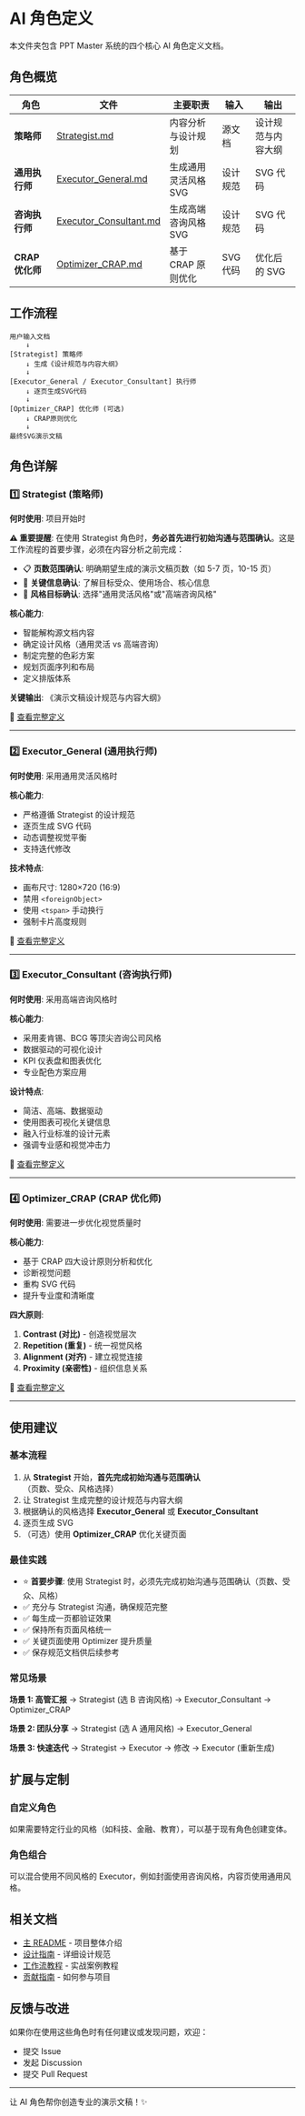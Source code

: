 # AI 角色定义

本文件夹包含 PPT Master 系统的四个核心 AI 角色定义文档。

## 角色概览

| 角色            | 文件                                               | 主要职责             | 输入     | 输出               |
| --------------- | -------------------------------------------------- | -------------------- | -------- | ------------------ |
| **策略师**      | [Strategist.md](./Strategist.md)                   | 内容分析与设计规划   | 源文档   | 设计规范与内容大纲 |
| **通用执行师**  | [Executor_General.md](./Executor_General.md)       | 生成通用灵活风格 SVG | 设计规范 | SVG 代码           |
| **咨询执行师**  | [Executor_Consultant.md](./Executor_Consultant.md) | 生成高端咨询风格 SVG | 设计规范 | SVG 代码           |
| **CRAP 优化师** | [Optimizer_CRAP.md](./Optimizer_CRAP.md)           | 基于 CRAP 原则优化   | SVG 代码 | 优化后的 SVG       |

## 工作流程

```
用户输入文档
    ↓
[Strategist] 策略师
    ↓ 生成《设计规范与内容大纲》
    ↓
[Executor_General / Executor_Consultant] 执行师
    ↓ 逐页生成SVG代码
    ↓
[Optimizer_CRAP] 优化师 (可选)
    ↓ CRAP原则优化
    ↓
最终SVG演示文稿
```

## 角色详解

### 1️⃣ Strategist (策略师)

**何时使用**: 项目开始时

**⚠️ 重要提醒**:
在使用 Strategist 角色时，**务必首先进行初始沟通与范围确认**。这是工作流程的首要步骤，必须在内容分析之前完成：

- 📋 **页数范围确认**: 明确期望生成的演示文稿页数（如 5-7 页，10-15 页）
- 🎯 **关键信息确认**: 了解目标受众、使用场合、核心信息
- 🎨 **风格目标确认**: 选择"通用灵活风格"或"高端咨询风格"

**核心能力**:

- 智能解构源文档内容
- 确定设计风格（通用灵活 vs 高端咨询）
- 制定完整的色彩方案
- 规划页面序列和布局
- 定义排版体系

**关键输出**: 《演示文稿设计规范与内容大纲》

📄 [查看完整定义](./Strategist.md)

---

### 2️⃣ Executor_General (通用执行师)

**何时使用**: 采用通用灵活风格时

**核心能力**:

- 严格遵循 Strategist 的设计规范
- 逐页生成 SVG 代码
- 动态调整视觉平衡
- 支持迭代修改

**技术特点**:

- 画布尺寸: 1280×720 (16:9)
- 禁用 `<foreignObject>`
- 使用 `<tspan>` 手动换行
- 强制卡片高度规则

📄 [查看完整定义](./Executor_General.md)

---

### 3️⃣ Executor_Consultant (咨询执行师)

**何时使用**: 采用高端咨询风格时

**核心能力**:

- 采用麦肯锡、BCG 等顶尖咨询公司风格
- 数据驱动的可视化设计
- KPI 仪表盘和图表优化
- 专业配色方案应用

**设计特点**:

- 简洁、高端、数据驱动
- 使用图表可视化关键信息
- 融入行业标准的设计元素
- 强调专业感和视觉冲击力

📄 [查看完整定义](./Executor_Consultant.md)

---

### 4️⃣ Optimizer_CRAP (CRAP 优化师)

**何时使用**: 需要进一步优化视觉质量时

**核心能力**:

- 基于 CRAP 四大设计原则分析和优化
- 诊断视觉问题
- 重构 SVG 代码
- 提升专业度和清晰度

**四大原则**:

1. **Contrast (对比)** - 创造视觉层次
2. **Repetition (重复)** - 统一视觉风格
3. **Alignment (对齐)** - 建立视觉连接
4. **Proximity (亲密性)** - 组织信息关系

📄 [查看完整定义](./Optimizer_CRAP.md)

---

## 使用建议

### 基本流程

1. 从 **Strategist** 开始，**首先完成初始沟通与范围确认**（页数、受众、风格选择）
2. 让 Strategist 生成完整的设计规范与内容大纲
3. 根据确认的风格选择 **Executor_General** 或 **Executor_Consultant**
4. 逐页生成 SVG
5. （可选）使用 **Optimizer_CRAP** 优化关键页面

### 最佳实践

- ⭐ **首要步骤**: 使用 Strategist 时，必须先完成初始沟通与范围确认（页数、受众、风格）
- ✅ 充分与 Strategist 沟通，确保规范完整
- ✅ 每生成一页都验证效果
- ✅ 保持所有页面风格统一
- ✅ 关键页面使用 Optimizer 提升质量
- ✅ 保存规范文档供后续参考

### 常见场景

**场景 1: 高管汇报**
→ Strategist (选 B 咨询风格) → Executor_Consultant → Optimizer_CRAP

**场景 2: 团队分享**
→ Strategist (选 A 通用风格) → Executor_General

**场景 3: 快速迭代**
→ Strategist → Executor → 修改 → Executor (重新生成)

## 扩展与定制

### 自定义角色

如果需要特定行业的风格（如科技、金融、教育），可以基于现有角色创建变体。

### 角色组合

可以混合使用不同风格的 Executor，例如封面使用咨询风格，内容页使用通用风格。

## 相关文档

- [主 README](../README.md) - 项目整体介绍
- [设计指南](../docs/design_guidelines.md) - 详细设计规范
- [工作流教程](../docs/workflow_tutorial.md) - 实战案例教程
- [贡献指南](../CONTRIBUTING.md) - 如何参与项目

## 反馈与改进

如果你在使用这些角色时有任何建议或发现问题，欢迎：

- 提交 Issue
- 发起 Discussion
- 提交 Pull Request

---

让 AI 角色帮你创造专业的演示文稿！✨
